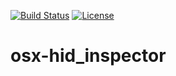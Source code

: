 [![Build Status](https://github.com/pqrs-org/osx-hid_inspector/workflows/CI/badge.svg)](https://github.com/pqrs-org/osx-hid_inspector/actions)
[![License](https://img.shields.io/badge/license-Public%20Domain-blue.svg)](https://github.com/pqrs-org/osx-hid_inspector/blob/master/LICENSE.md)

# osx-hid_inspector
